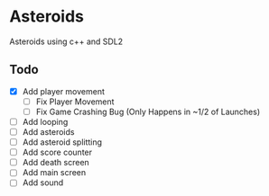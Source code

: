 # Asteroids

Asteroids using c++ and SDL2

## Todo

- [X] Add player movement
  - [ ] Fix Player Movement
  - [ ] Fix Game Crashing Bug (Only Happens in  ~1/2 of Launches)
- [ ] Add looping
- [ ] Add asteroids
- [ ] Add asteroid splitting
- [ ] Add score counter
- [ ] Add death screen
- [ ] Add main screen
- [ ] Add sound
